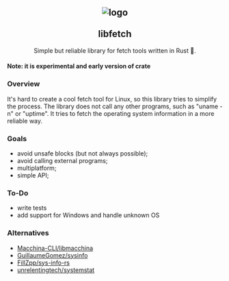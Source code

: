 <h2 align="center">
  <img alt="logo" src="https://user-images.githubusercontent.com/43048524/154870178-f8a20dac-7ff6-4332-8724-4c689ac03d4f.png" ></br></br>
  libfetch
</h2>

<p align="center">
  Simple but reliable library for fetch tools written in Rust 🦀.
</p>

#### Note: it is experimental and early version of crate
 
### Overview
It's hard to create a cool fetch tool for Linux, so this library tries to simplify the process. The library does not call any other programs, such as "uname -n" or "uptime". It tries to fetch the operating system information in a more reliable way.

### Goals
- avoid unsafe blocks (but not always possible);
- avoid calling external programs;
- multiplatform;
- simple API;

### To-Do
- write tests
- add support for Windows and handle unknown OS

### Alternatives
- <a href="https://github.com/Macchina-CLI/libmacchina">Macchina-CLI/libmacchina</a>
- <a href="https://github.com/GuillaumeGomez/sysinfo">GuillaumeGomez/sysinfo</a>
- <a href="https://github.com/FillZpp/sys-info-rs">FillZpp/sys-info-rs</a>
- <a href="https://github.com/unrelentingtech/systemstat">unrelentingtech/systemstat</a>

